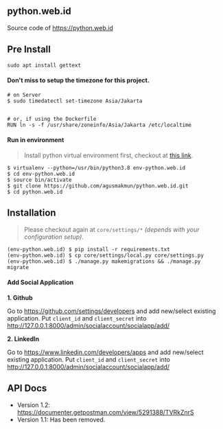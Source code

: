 python.web.id
--------------------

Source code of https://python.web.id

## Pre Install

```
sudo apt install gettext
```

#### Don't miss to setup the timezone for this project.

```
# on Server
$ sudo timedatectl set-timezone Asia/Jakarta


# or, if using the Dockerfile
RUN ln -s -f /usr/share/zoneinfo/Asia/Jakarta /etc/localtime
```


#### Run in environment

> Install python virtual environment first, checkout at [this link](https://www.pythonforbeginners.com/basics/how-to-use-python-virtualenv).

```
$ virtualenv --python=/usr/bin/python3.8 env-python.web.id
$ cd env-python.web.id
$ source bin/activate
$ git clone https://github.com/agusmakmun/python.web.id.git
$ cd python.web.id
```


## Installation

> Please checkout again at `core/settings/*` _(depends with your configuration setup)_.

```
(env-python.web.id) $ pip install -r requirements.txt
(env-python.web.id) $ cp core/settings/local.py core/settings.py
(env-python.web.id) $ ./manage.py makemigrations && ./manage.py migrate
```



#### Add Social Application

**1. Github**

Go to https://github.com/settings/developers and add new/select existing application.
Put `client_id` and `client_secret` into http://127.0.0.1:8000/admin/socialaccount/socialapp/add/


**2. LinkedIn**

Go to https://www.linkedin.com/developers/apps and add new/select existing application.
Put `client_id` and `client_secret` into http://127.0.0.1:8000/admin/socialaccount/socialapp/add/



## API Docs

- Version 1.2: https://documenter.getpostman.com/view/5291388/TVRkZnrS
- Version 1.1: Has been removed.
